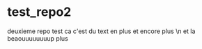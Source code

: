 # test_repo2
deuxieme repo test
ca c'est du text en plus 
et encore plus 
\n 
et la beaouuuuuuuup plus 
